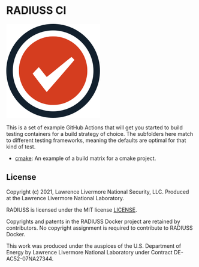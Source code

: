 # RADIUSS CI

![img/radiuss-ci.png](img/radiuss-ci.png)

This is a set of example GitHub Actions that will get you started to build
testing containers for a build strategy of choice. 
The subfolders here match to different testing frameworks, meaning the defaults
are optimal for that kind of test.

 - [cmake](cmake): An example of a build matrix for a cmake project.

License
-------

Copyright (c) 2021, Lawrence Livermore National Security, LLC. 
Produced at the Lawrence Livermore National Laboratory.

RADIUSS is licensed under the MIT license [LICENSE](./LICENSE).

Copyrights and patents in the RADIUSS Docker project are retained by
contributors. No copyright assignment is required to contribute to RADIUSS
Docker.

This work was produced under the auspices of the U.S. Department of
Energy by Lawrence Livermore National Laboratory under Contract
DE-AC52-07NA27344.

